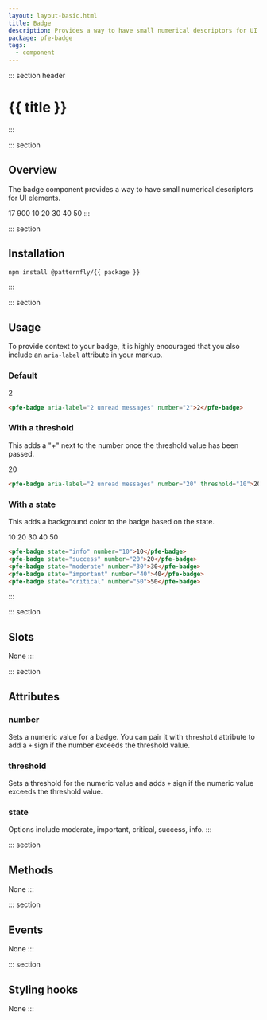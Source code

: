 ```yaml
---
layout: layout-basic.html
title: Badge
description: Provides a way to have small numerical descriptors for UI elements
package: pfe-badge
tags:
  - component
---
```

<script type="module" src="/elements/{{ package }}/dist/{{ package }}.min.js"></script>

::: section header
# {{ title }}
:::

::: section
## Overview
The badge component provides a way to have small numerical descriptors for UI elements.

<pfe-badge number="17">17</pfe-badge>
<pfe-badge number="900" threshold="100">900</pfe-badge> 
<pfe-badge state="info" number="10">10</pfe-badge>
<pfe-badge state="success" number="20">20</pfe-badge>
<pfe-badge state="moderate" number="30">30</pfe-badge>
<pfe-badge state="important" number="40">40</pfe-badge>
<pfe-badge state="critical" number="50">50</pfe-badge>
:::

::: section
## Installation

```shell
npm install @patternfly/{{ package }}
```
:::

::: section
## Usage
To provide context to your badge, it is highly encouraged that you also include an `aria-label` attribute in your markup.

### Default
<pfe-badge aria-label="2 unread messages" number="2">2</pfe-badge>
```html
<pfe-badge aria-label="2 unread messages" number="2">2</pfe-badge>
```

### With a threshold
This adds a "+" next to the number once the threshold value has been passed.

<pfe-badge aria-label="2 unread messages" number="20" threshold="10">20</pfe-badge>

```html
<pfe-badge aria-label="2 unread messages" number="20" threshold="10">20</pfe-badge>
```

### With a state
This adds a background color to the badge based on the state.

<pfe-badge state="info" number="10">10</pfe-badge>
<pfe-badge state="success" number="20">20</pfe-badge>
<pfe-badge state="moderate" number="30">30</pfe-badge>
<pfe-badge state="important" number="40">40</pfe-badge>
<pfe-badge state="critical" number="50">50</pfe-badge>

```html
<pfe-badge state="info" number="10">10</pfe-badge>
<pfe-badge state="success" number="20">20</pfe-badge>
<pfe-badge state="moderate" number="30">30</pfe-badge>
<pfe-badge state="important" number="40">40</pfe-badge>
<pfe-badge state="critical" number="50">50</pfe-badge>
```
:::

::: section
## Slots
None
:::

::: section
## Attributes
### number
Sets a numeric value for a badge. You can pair it with `threshold` attribute to add a `+` sign if the number exceeds the threshold value.

### threshold
Sets a threshold for the numeric value and adds `+` sign if the numeric value exceeds the threshold value.

### state
Options include moderate, important, critical, success, info. 
:::

::: section
## Methods
None
:::

::: section
## Events
None
:::

::: section
## Styling hooks
None
:::